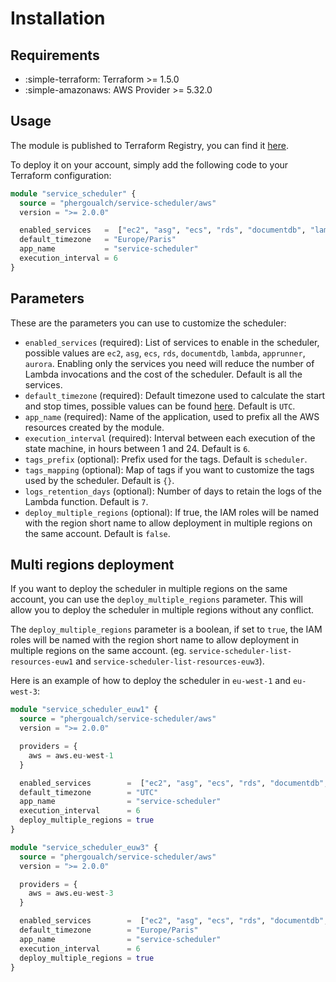 # Installation

## Requirements

* :simple-terraform: Terraform >= 1.5.0
* :simple-amazonaws: AWS Provider >= 5.32.0

## Usage

The module is published to Terraform Registry, you can find it [here](https://registry.terraform.io/modules/phergoualch/service-scheduler/aws).

To deploy it on your account, simply add the following code to your Terraform configuration:

``` tf
module "service_scheduler" {
  source = "phergoualch/service-scheduler/aws"
  version = ">= 2.0.0"

  enabled_services   =  ["ec2", "asg", "ecs", "rds", "documentdb", "lambda", "apprunner", "aurora"]
  default_timezone   = "Europe/Paris"
  app_name           = "service-scheduler"
  execution_interval = 6
}
```

## Parameters

These are the parameters you can use to customize the scheduler:

* `enabled_services` (required): List of services to enable in the scheduler, possible values are `ec2`, `asg`, `ecs`, `rds`, `documentdb`, `lambda`, `apprunner`, `aurora`. Enabling only the services you need will reduce the number of Lambda invocations and the cost of the scheduler. Default is all the services.
* `default_timezone` (required): Default timezone used to calculate the start and stop times, possible values can be found [here](https://en.wikipedia.org/wiki/List_of_tz_database_time_zones). Default is `UTC`.
* `app_name` (required): Name of the application, used to prefix all the AWS resources created by the module.
* `execution_interval` (required): Interval between each execution of the state machine, in hours between 1 and 24. Default is `6`.
* `tags_prefix` (optional): Prefix used for the tags. Default is `scheduler`.
* `tags_mapping` (optional): Map of tags if you want to customize the tags used by the scheduler. Default is `{}`.
* `logs_retention_days` (optional): Number of days to retain the logs of the Lambda function. Default is `7`.
* `deploy_multiple_regions` (optional): If true, the IAM roles will be named with the region short name to allow deployment in multiple regions on the same account. Default is `false`.

## Multi regions deployment

If you want to deploy the scheduler in multiple regions on the same account, you can use the `deploy_multiple_regions` parameter. This will allow you to deploy the scheduler in multiple regions without any conflict.

The `deploy_multiple_regions` parameter is a boolean, if set to `true`, the IAM roles will be named with the region short name to allow deployment in multiple regions on the same account. (eg. `service-scheduler-list-resources-euw1` and `service-scheduler-list-resources-euw3`).

Here is an example of how to deploy the scheduler in `eu-west-1` and `eu-west-3`:

``` tf
module "service_scheduler_euw1" {
  source = "phergoualch/service-scheduler/aws"
  version = ">= 2.0.0"

  providers = {
    aws = aws.eu-west-1
  }

  enabled_services        =  ["ec2", "asg", "ecs", "rds", "documentdb", "lambda", "apprunner", "aurora"]
  default_timezone        = "UTC"
  app_name                = "service-scheduler"
  execution_interval      = 6
  deploy_multiple_regions = true
}

module "service_scheduler_euw3" {
  source = "phergoualch/service-scheduler/aws"
  version = ">= 2.0.0"

  providers = {
    aws = aws.eu-west-3
  }

  enabled_services        =  ["ec2", "asg", "ecs", "rds", "documentdb", "lambda", "apprunner", "aurora"]
  default_timezone        = "Europe/Paris"
  app_name                = "service-scheduler"
  execution_interval      = 6
  deploy_multiple_regions = true
}
```
